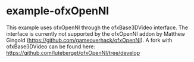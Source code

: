 example-ofxOpenNI
=================

This example uses ofxOpenNI through the ofxBase3DVideo interface. 
The interface is currently not supported by the ofxOpenNI addon by Matthew Gingold (https://github.com/gameoverhack/ofxOpenNI). 
A fork with ofxBase3DVideo can be found here: https://github.com/luteberget/ofxOpenNI/tree/develop


